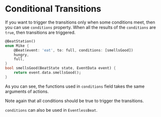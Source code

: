 # Conditional Transitions

If you want to trigger the transitions only when some conditions meet, then you can use `conditions` property. When all the results of the `conditions` are `true`, then transitions are triggered.&#x20;

```dart
@BeatStation()
enum Mike {
    @Beat(event: 'eat', to: full, conditions: [smellsGood])
    hungry,
    full,
}
bool smellsGood(BeatState state, EventData event) {
    return event.data.smellsGood();
}
```

As you can see, the functions used in `conditions` field takes the same arguments of actions.&#x20;

Note again that all conditions should be true to trigger the transitions.&#x20;

`conditions` can also be used in `EventlessBeat`.&#x20;
